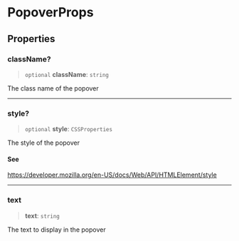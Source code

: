 # PopoverProps

## Properties

### className?

> `optional` **className**: `string`

The class name of the popover

***

### style?

> `optional` **style**: `CSSProperties`

The style of the popover

#### See

https://developer.mozilla.org/en-US/docs/Web/API/HTMLElement/style

***

### text

> **text**: `string`

The text to display in the popover
